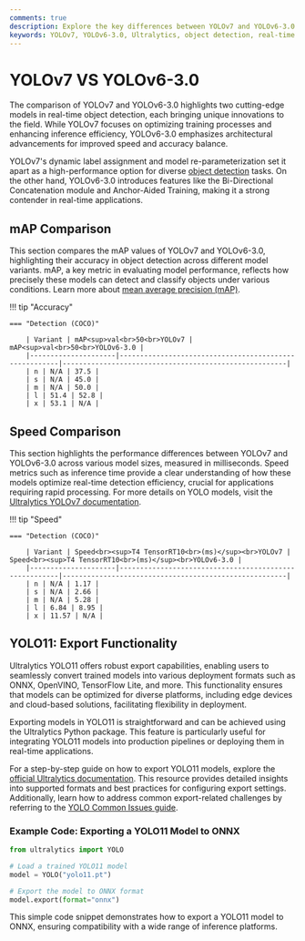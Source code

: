 ```yaml
---
comments: true
description: Explore the key differences between YOLOv7 and YOLOv6-3.0 in this comprehensive comparison. Learn how these cutting-edge models from the YOLO family perform in terms of speed, accuracy, and efficiency for real-time object detection, edge AI, and other computer vision tasks.
keywords: YOLOv7, YOLOv6-3.0, Ultralytics, object detection, real-time AI, edge AI, computer vision, model comparison
---
```


# YOLOv7 VS YOLOv6-3.0

The comparison of YOLOv7 and YOLOv6-3.0 highlights two cutting-edge models in real-time object detection, each bringing unique innovations to the field. While YOLOv7 focuses on optimizing training processes and enhancing inference efficiency, YOLOv6-3.0 emphasizes architectural advancements for improved speed and accuracy balance.

YOLOv7's dynamic label assignment and model re-parameterization set it apart as a high-performance option for diverse [object detection](https://www.ultralytics.com/glossary/object-detection) tasks. On the other hand, YOLOv6-3.0 introduces features like the Bi-Directional Concatenation module and Anchor-Aided Training, making it a strong contender in real-time applications.

## mAP Comparison

This section compares the mAP values of YOLOv7 and YOLOv6-3.0, highlighting their accuracy in object detection across different model variants. mAP, a key metric in evaluating model performance, reflects how precisely these models can detect and classify objects under various conditions. Learn more about [mean average precision (mAP)](https://www.ultralytics.com/glossary/mean-average-precision-map).

!!! tip "Accuracy"

    === "Detection (COCO)"

    	| Variant | mAP<sup>val<br>50<br>YOLOv7 | mAP<sup>val<br>50<br>YOLOv6-3.0 |
    	|---------------------|-------------------------------------------------------|-------------------------------------------------------|
    	| n | N/A | 37.5 |
    	| s | N/A | 45.0 |
    	| m | N/A | 50.0 |
    	| l | 51.4 | 52.8 |
    	| x | 53.1 | N/A |


## Speed Comparison

This section highlights the performance differences between YOLOv7 and YOLOv6-3.0 across various model sizes, measured in milliseconds. Speed metrics such as inference time provide a clear understanding of how these models optimize real-time detection efficiency, crucial for applications requiring rapid processing. For more details on YOLO models, visit the [Ultralytics YOLOv7 documentation](https://docs.ultralytics.com/models/yolov7/).

!!! tip "Speed"

    === "Detection (COCO)"

    	| Variant | Speed<br><sup>T4 TensorRT10<br>(ms)</sup><br>YOLOv7 | Speed<br><sup>T4 TensorRT10<br>(ms)</sup><br>YOLOv6-3.0 |
    	|---------------------|-------------------------------------------------------|-------------------------------------------------------|
    	| n | N/A | 1.17 |
    	| s | N/A | 2.66 |
    	| m | N/A | 5.28 |
    	| l | 6.84 | 8.95 |
    	| x | 11.57 | N/A |

## YOLO11: Export Functionality

Ultralytics YOLO11 offers robust export capabilities, enabling users to seamlessly convert trained models into various deployment formats such as ONNX, OpenVINO, TensorFlow Lite, and more. This functionality ensures that models can be optimized for diverse platforms, including edge devices and cloud-based solutions, facilitating flexibility in deployment.

Exporting models in YOLO11 is straightforward and can be achieved using the Ultralytics Python package. This feature is particularly useful for integrating YOLO11 models into production pipelines or deploying them in real-time applications.

For a step-by-step guide on how to export YOLO11 models, explore the [official Ultralytics documentation](https://docs.ultralytics.com/modes/export/). This resource provides detailed insights into supported formats and best practices for configuring export settings. Additionally, learn how to address common export-related challenges by referring to the [YOLO Common Issues guide](https://docs.ultralytics.com/guides/yolo-common-issues/).

### Example Code: Exporting a YOLO11 Model to ONNX

```python
from ultralytics import YOLO

# Load a trained YOLO11 model
model = YOLO("yolo11.pt")

# Export the model to ONNX format
model.export(format="onnx")
```

This simple code snippet demonstrates how to export a YOLO11 model to ONNX, ensuring compatibility with a wide range of inference platforms.
